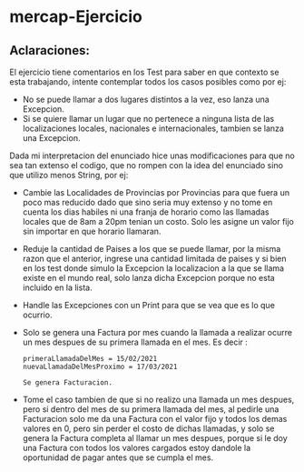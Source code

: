 # mercap-Ejercicio
## Aclaraciones:

El ejercicio tiene comentarios en los Test para saber en que contexto se esta trabajando, intente contemplar todos los casos posibles como por ej:

* No se puede llamar a dos lugares distintos a la vez, eso lanza una Excepcion.
* Si se quiere llamar un lugar que no pertenece a ninguna lista de las localizaciones locales, nacionales e internacionales, tambien se lanza una Excepcion.

Dada mi interpretacion del enunciado hice unas modificaciones para que no sea tan extenso el codigo, que no rompen con la idea del enunciado sino que utilizo menos String, 
por ej:

* Cambie las Localidades de Provincias por Provincias para que fuera un poco mas reducido dado que sino seria muy extenso y no tome en cuenta los dias habiles ni una franja de horario como las llamadas locales que de 8am a 20pm tenian un costo. Solo les asigne un valor fijo sin importar en que horario llamaran.

* Reduje la cantidad de Paises a los que se puede llamar, por la misma razon que el anterior, ingrese una cantidad limitada de paises y si bien en los test donde simulo la Excepcion la localizacion a la que se llama existe en el mundo real, solo lanza dicha Excepcion porque no esta incluido en la lista.

* Handle las Excepciones con un Print para que se vea que es lo que ocurrio.

* Solo se genera una Factura por mes cuando la llamada a realizar ocurre un mes despues de su primera llamada en el mes. Es decir :

    ```
    primeraLlamadaDelMes = 15/02/2021
    nuevaLlamadaDelMesProximo = 17/03/2021
    
    Se genera Facturacion.
    ```

* Tome el caso tambien de que si no realizo una llamada un mes despues, pero si dentro del mes de su primera llamada del mes, al pedirle una Facturacion solo me da una Factura
con el valor fijo y todos los demas valores en 0, pero sin perder el costo de dichas llamadas, y solo se genera la Factura completa al llamar un mes despues, 
porque si le doy una Factura con todos los valores cargados estoy dandole la oportunidad de pagar antes que se cumpla el mes.
